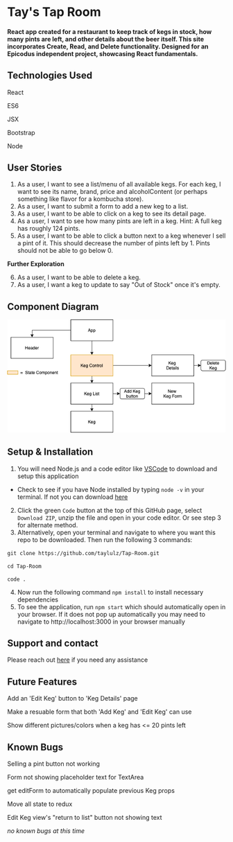
# Tay's Tap Room

#### React app created for a restaurant to keep track of kegs in stock, how many pints are left, and other details about the beer itself. This site incorporates Create, Read, and Delete functionality. Designed for an Epicodus independent project, showcasing React fundamentals. 

## Technologies Used 
React

ES6

JSX

Bootstrap

Node

## User Stories
1. As a user, I want to see a list/menu of all available kegs. For each keg, I want to see its name, brand, price and alcoholContent (or perhaps something like flavor for a kombucha store).
2. As a user, I want to submit a form to add a new keg to a list.
3. As a user, I want to be able to click on a keg to see its detail page.
4. As a user, I want to see how many pints are left in a keg. Hint: A full keg has roughly 124 pints.
5. As a user, I want to be able to click a button next to a keg whenever I sell a pint of it. This should decrease the number of pints left by 1. Pints should not be able to go below 0.

**Further Exploration**

6. As a user, I want to be able to delete a keg.
7. As a user, I want a keg to update to say "Out of Stock" once it's empty.

## Component Diagram
![](./readMeAssets/diagram.png)

## Setup & Installation

1. You will need Node.js and a code editor like [VSCode](https://code.visualstudio.com/download) to download and setup this application
  * Check to see if you have Node installed by typing `node -v` in your terminal. If not you can download [here](https://nodejs.org/en/)
2. Click the green `Code` button at the top of this GitHub page, select `Download ZIP`, unzip the file  and open in your code editor. Or see step 3 for alternate method.
3. Alternatively, open your terminal and navigate to where you want this repo to be downloaded. Then run the following 3 commands:

```
git clone https://github.com/taylulz/Tap-Room.git
```
```
cd Tap-Room
```
```
code .
```
4. Now run the following command `npm install` to install necessary dependencies
5. To see the application, run `npm start` which should automatically open in your browser. If it does not pop up automatically you may need to navigate to http://localhost:3000 in your browser manually

## Support and contact
Please reach out [here](mailto:taylulzcode@gmail.com) if you need any assistance

## Future Features
Add an 'Edit Keg' button to 'Keg Details' page

Make a resuable form that both 'Add Keg' and 'Edit Keg' can use

Show different pictures/colors when a keg has <= 20 pints left

## Known Bugs
Selling a pint button not working

Form not showing placeholder text for TextArea

get editForm to automatically populate previous Keg props

Move all state to redux

Edit Keg view's "return to list" button not showing text

_no known bugs at this time_
